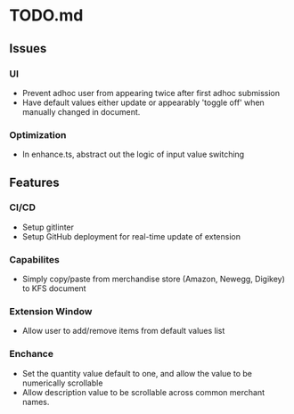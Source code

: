 # **TODO.md**
## **Issues**
### UI
- Prevent adhoc user from appearing twice after first adhoc submission
- Have default values either update or appearably 'toggle off' when manually changed in document. 

### Optimization
- In enhance.ts, abstract out the logic of input value switching

## **Features**
### CI/CD
- Setup gitlinter
- Setup GitHub deployment for real-time update of extension

### Capabilites
- Simply copy/paste from merchandise store (Amazon, Newegg, Digikey) to KFS document

### Extension Window
- Allow user to add/remove items from default values list

### Enchance
- Set the quantity value default to one, and allow the value to be numerically scrollable
- Allow description value to be scrollable across common merchant names.  

